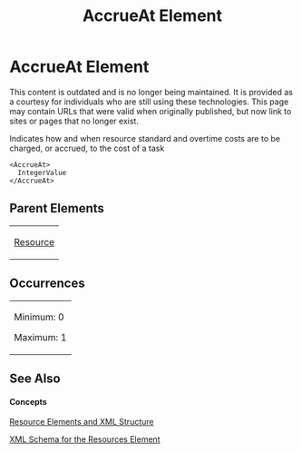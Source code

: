 ﻿---
title: AccrueAt Element
TOCTitle: AccrueAt Element
ms:assetid: bde33cd5-b90c-4240-9d79-319aa55884ca
ms:mtpsurl: https://msdn.microsoft.com/en-us/library/Bb968660(v=office.12)
ms:contentKeyID: 13188351
ms.date: 05/05/2014
mtps_version: v=office.12
f1_keywords:
- AccrueAt element
---

# AccrueAt Element

This content is outdated and is no longer being maintained. It is provided as a courtesy for individuals who are still using these technologies. This page may contain URLs that were valid when originally published, but now link to sites or pages that no longer exist.

Indicates how and when resource standard and overtime costs are to be charged, or accrued, to the cost of a task

    <AccrueAt>
      IntegerValue
    </AccrueAt>

## Parent Elements

<table>
<colgroup>
<col style="width: 100%" />
</colgroup>
<tbody>
<tr class="odd">
<td><p><a href="bb968715(v=office.12).md">Resource</a></p></td>
</tr>
</tbody>
</table>

## Occurrences

<table>
<colgroup>
<col style="width: 100%" />
</colgroup>
<tbody>
<tr class="odd">
<td><p>Minimum: 0</p>
<p>Maximum: 1</p></td>
</tr>
</tbody>
</table>

## See Also

#### Concepts

[Resource Elements and XML Structure](bb968445\(v=office.12\).md)

[XML Schema for the Resources Element](bb968511\(v=office.12\).md)


